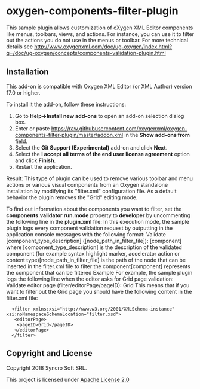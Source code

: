 # oxygen-components-filter-plugin
This sample plugin allows customization of oXygen XML Editor components like menus, toolbars, views, and actions. For instance, you can                 use it to filter out the actions you do not use in the menus or toolbar. For more technical details see http://www.oxygenxml.com/doc/ug-oxygen/index.html?q=/doc/ug-oxygen/concepts/components-validation-plugin.html

## Installation

This add-on is compatible with Oxygen XML Editor (or XML Author) version 17.0 or higher. 

To install it the add-on, follow these instructions:

1. Go to **Help->Install new add-ons** to open an add-on selection dialog box.
2. Enter or paste https://raw.githubusercontent.com/oxygenxml/oxygen-components-filter-plugin/master/addon.xml in the **Show add-ons from** field.
3. Select the **Git Support (Experimental)** add-on and click **Next**.
4. Select the **I accept all terms of the end user license agreement** option and click **Finish**.
5. Restart the application.

Result: 
This type of plugin can be used to remove various toolbar and menu actions or various visual components from an Oxygen standalone installation by modifying its "filter.xml" configuration file.
As a default behavior the plugin removes the "Grid" editing mode.

To find out information about the components you want to filter, set the **components.validator.run.mode** property to **developer** by uncommenting the following line in the **plugin.xml** file: **<property name="components.validator.run.mode" value="developer"/>**
In this execution mode, the sample plugin logs every component validation request by outputting in the application console messages with the following format:
    Validate [component_type_description] ([node_path_in_filter_file]): [component]
where
[component_type_description] is the description of the validated component (for example syntax highlight marker, accelerator action or content type)[node_path_in_filter_file] is the path of the node that can be inserted in the filter.xml file to filter the component[component] represents the component that can be filtered
Example
For example, the sample plugin logs the following line when the editor asks for Grid page validation:
    Validate editor page (filter/editorPage/pageID): Grid
This means that if you want to filter out the Grid page you should have the following content in the filter.xml file:

      <filter xmlns:xsi="http://www.w3.org/2001/XMLSchema-instance" xsi:noNamespaceSchemaLocation="filter.xsd">
       <editorPage>
        <pageID>Grid</pageID>
       </editorPage> 
      </filter> 


Copyright and License
---------------------
Copyright 2018 Syncro Soft SRL.

This project is licensed under [Apache License 2.0](https://github.com/oxygenxml/oxygen-git-plugin/blob/master/LICENSE)
